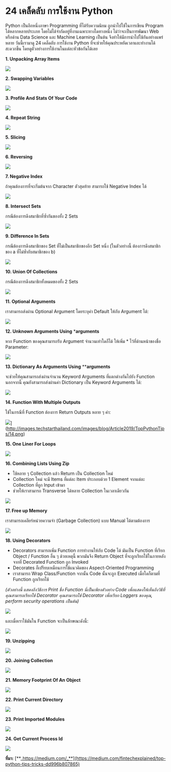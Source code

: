 
24 เคล็ดลับ การใช้งาน Python
===

Python เป็นอีกหนึ่งภาษา Programming ที่ได้รับความนิยม ถูกนำไปใช้ในการเขียน Program ได้หลากหลายประเภท โดยไม่ได้จำกัดอยู่ที่งานเฉพาะทางใดทางหนึ่ง ไม่ว่าจะเป็นการพัฒนา Web หรือด้าน Data Science และ Machine Learning เป็นต้น จึงทำให้มีการนำไปใช้กันอย่างแพร่หลาย วันนี้เรามาดู 24 เคล็ดลับ การใช้งาน Python ที่จะช่วยให้คุณประหยัดเวลาและทำงานได้สะดวกขึ้น โดยดูตัวอย่างการใช้งานในแต่ละหัวข้อกันได้เลย

**1. Unpacking Array Items**

[![](http://images.techstarthailand.com/images/blog/Article2019/TopPythonTips/01.png)](http://images.techstarthailand.com/images/blog/Article2019/TopPythonTips/01.png)

**2. Swapping Variables**

[![](http://images.techstarthailand.com/images/blog/Article2019/TopPythonTips/02.png)](http://images.techstarthailand.com/images/blog/Article2019/TopPythonTips/02.png)

**3. Profile And Stats Of Your Code**

[![](http://images.techstarthailand.com/images/blog/Article2019/TopPythonTips/03.png)](http://images.techstarthailand.com/images/blog/Article2019/TopPythonTips/03.png)

**4. Repeat String**

[![](http://images.techstarthailand.com/images/blog/Article2019/TopPythonTips/04.png)](http://images.techstarthailand.com/images/blog/Article2019/TopPythonTips/04.png)

**5. Slicing**

[![](http://images.techstarthailand.com/images/blog/Article2019/TopPythonTips/05.png)](http://images.techstarthailand.com/images/blog/Article2019/TopPythonTips/05.png)

**6. Reversing**

[![](http://images.techstarthailand.com/images/blog/Article2019/TopPythonTips/06.png)](http://images.techstarthailand.com/images/blog/Article2019/TopPythonTips/06.png)

**7. Negative Index**

ถ้าคุณต้องการที่จะเริ่มต้นจาก Character ตัวสุดท้าย สามารถใช้ Negative Index ได้

[![](http://images.techstarthailand.com/images/blog/Article2019/TopPythonTips/07.png)](http://images.techstarthailand.com/images/blog/Article2019/TopPythonTips/07.png)

**8. Intersect Sets**

กรณีต้องการดึงสมาชิกที่ซ้ำกันของทั้ง 2 Sets

[![](http://images.techstarthailand.com/images/blog/Article2019/TopPythonTips/08.png)](http://images.techstarthailand.com/images/blog/Article2019/TopPythonTips/08.png)

**9. Difference In Sets**

กรณีต้องการดึงสมาชิกของ Set ที่ไม่เป็นสมาชิกของอีก Set หนึ่ง (ในตัวอย่างนี้ ต้องการดึงสมาชิกของ a ที่ไม่ซ้ำกับสมาชิกของ b)

[![](http://images.techstarthailand.com/images/blog/Article2019/TopPythonTips/09.png)](http://images.techstarthailand.com/images/blog/Article2019/TopPythonTips/09.png)

**10. Union Of Collections**

กรณีต้องการดึงสมาชิกทั้งหมดของทั้ง 2 Sets

[![](http://images.techstarthailand.com/images/blog/Article2019/TopPythonTips/10.png)](http://images.techstarthailand.com/images/blog/Article2019/TopPythonTips/10.png)

**11. Optional Arguments**

เราสามารถส่งผ่าน Optional Argument โดยระบุค่า Default ให้กับ Argument ได้:

[![](http://images.techstarthailand.com/images/blog/Article2019/TopPythonTips/11.png)](http://images.techstarthailand.com/images/blog/Article2019/TopPythonTips/11.png)

**12. Unknown Arguments Using**  ***arguments**

หาก Function ของคุณสามารถรับ Argument จำนวนเท่าใดก็ได้ ให้เพิ่ม * ไว้ที่ด้านหน้าของชื่อ Parameter:

[![](http://images.techstarthailand.com/images/blog/Article2019/TopPythonTips/12.png)](http://images.techstarthailand.com/images/blog/Article2019/TopPythonTips/12.png)

**13. Dictionary As Arguments Using**  ****arguments**

จะช่วยให้คุณสามารถส่งผ่านจำนวน Keyword Arguments ที่แตกต่างกันไปยัง Function  
นอกจากนี้ คุณยังสามารถส่งผ่านค่า Dictionary เป็น Keyword Arguments ได้:

[![](http://images.techstarthailand.com/images/blog/Article2019/TopPythonTips/13.png)](http://images.techstarthailand.com/images/blog/Article2019/TopPythonTips/13.png)

**14. Function With Multiple Outputs**

ใช้ในกรณีที่ Function ต้องการ Return Outputs หลาย ๆ ค่า:

![](http://images.techstarthailand.com/images/blog/Article2019/TopPythonTips/14.png)](http://images.techstarthailand.com/images/blog/Article2019/TopPythonTips/14.png)

**15. One Liner For Loops**

[![](http://images.techstarthailand.com/images/blog/Article2019/TopPythonTips/15.png)](http://images.techstarthailand.com/images/blog/Article2019/TopPythonTips/15.png)

**16. Combining Lists Using Zip**

-   ใช้หลาย ๆ Collection แล้ว Return เป็น Collection ใหม่
-   Collection ใหม่ จะมี Items ที่แต่ละ Item ประกอบด้วย 1 Element จากแต่ละ Collection ที่ถูก Input เข้ามา
-   ช่วยให้เราสามารถ Transverse ได้หลาย Collection ในเวลาเดียวกัน

[![](http://images.techstarthailand.com/images/blog/Article2019/TopPythonTips/16.png)](http://images.techstarthailand.com/images/blog/Article2019/TopPythonTips/16.png)

**17. Free up Memory**

เราสามารถเคลียร์หน่วยความจำ (Garbage Collection) แบบ Manual ได้ตามต้องการ

[![](http://images.techstarthailand.com/images/blog/Article2019/TopPythonTips/17.png)](http://images.techstarthailand.com/images/blog/Article2019/TopPythonTips/17.png)

**18. Using Decorators**

-   Decorators สามารถเพิ่ม Function การทำงานให้กับ Code ได้ มันเป็น Function ที่เรียก Object / Function อื่น ๆ ด้วยเหตุนี้ พวกมันจึง Return Object ที่จะถูกเรียกใช้ในภายหลังจากที่ Decorated Function ถูก Invoked
-   Decorates ก็เปรียบเหมือนการใช้แนวคิดของ Aspect-Oriented Programming
-   เราสามารถ Wrap Class/Function จากนั้น Code นั้นจะถูก Executed เมื่อใดก็ตามที่ Function ถูกเรียกใช้

_(ตัวอย่างนี้ แสดงถึงวิธีการ_ _Print ชื่อ Function นี่เป็นเพียงตัวอย่าง Code เพื่อแสดงให้เห็นถึงวิธีที่คุณสามารถเรียกใช้ Decorator คุณสามารถใช้ Decorator เพื่อเรียก Loggers ของคุณ, perform security operations เป็นต้น)_

[![](http://images.techstarthailand.com/images/blog/Article2019/TopPythonTips/18_1.png)](http://images.techstarthailand.com/images/blog/Article2019/TopPythonTips/18_1.png)

และเมื่อเราใช้มันใน Function จะเป็นลักษณะดังนี้:

[![](http://images.techstarthailand.com/images/blog/Article2019/TopPythonTips/18_2.png)](http://images.techstarthailand.com/images/blog/Article2019/TopPythonTips/18_2.png)

**19. Unzipping**

[![](http://images.techstarthailand.com/images/blog/Article2019/TopPythonTips/19.png)](http://images.techstarthailand.com/images/blog/Article2019/TopPythonTips/19.png)

**20. Joining Collection**

[![](http://images.techstarthailand.com/images/blog/Article2019/TopPythonTips/20.png)](http://images.techstarthailand.com/images/blog/Article2019/TopPythonTips/20.png)

**21. Memory Footprint Of An Object**

[![](http://images.techstarthailand.com/images/blog/Article2019/TopPythonTips/21.png)](http://images.techstarthailand.com/images/blog/Article2019/TopPythonTips/21.png)

**22. Print Current Directory**

[![](http://images.techstarthailand.com/images/blog/Article2019/TopPythonTips/22.png)](http://images.techstarthailand.com/images/blog/Article2019/TopPythonTips/22.png)

**23. Print Imported Modules**

[![](http://images.techstarthailand.com/images/blog/Article2019/TopPythonTips/23.png)](http://images.techstarthailand.com/images/blog/Article2019/TopPythonTips/23.png)

**24. Get Current Process Id**

[![](http://images.techstarthailand.com/images/blog/Article2019/TopPythonTips/24.png)](http://images.techstarthailand.com/images/blog/Article2019/TopPythonTips/24.png)

**ที่มา:** [**_https://medium.com/_**](https://medium.com/fintechexplained/top-python-tips-tricks-dd996b807865)
<!--stackedit_data:
eyJoaXN0b3J5IjpbMjEwNTE1ODU2M119
-->